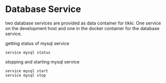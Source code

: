 # Database Service

two database services are provided as data container for tikki.
One service on the development host and one in the docker container for the database service.

getting status of mysql service
```
service mysql status
```

stopping and starting mysql service
```
service mysql start
service mysql stop
```
